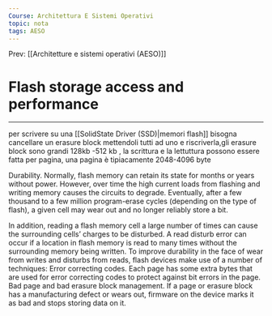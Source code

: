 ```yaml
---
Course: Architettura E Sistemi Operativi
topic: nota
tags: AESO
---
```


Prev: [[Architetture e sistemi operativi (AESO)]]

# Flash storage access and performance
---
per scrivere su una [[SolidState Driver (SSD)|memori flash]] bisogna cancellare un erasure block mettendoli tutti ad uno e riscriverla,gli erasure block sono grandi 128kb -512 kb , la scrittura e la lettuttura possono essere fatta per pagina, una pagina è tipiacamente 2048-4096 byte

Durability. Normally, flash memory can retain its state for months or years without power.
However, over time the high current loads from flashing and writing memory causes the
circuits to degrade. Eventually, after a few thousand to a few million program-erase cycles
(depending on the type of flash), a given cell may wear out and no longer reliably store a
bit.

In addition, reading a flash memory cell a large number of times can cause the surrounding
cells’ charges to be disturbed. A read disturb error can occur if a location in flash memory
is read to many times without the surrounding memory being written.
To improve durability in the face of wear from writes and disturbs from reads, flash devices
make use of a number of techniques:
Error correcting codes. Each page has some extra bytes that are used for error
correcting codes to protect against bit errors in the page.
Bad page and bad erasure block management. If a page or erasure block has a
manufacturing defect or wears out, firmware on the device marks it as bad and stops
storing data on it.
